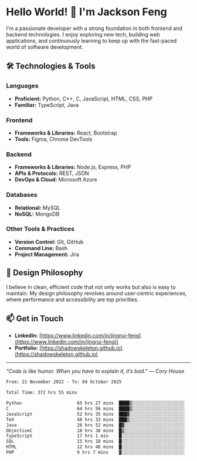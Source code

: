 # Hello World! 👋 I'm Jackson Feng

I'm a passionate developer with a strong foundation in both frontend and backend technologies. I enjoy exploring new tech, building web applications, and continuously learning to keep up with the fast-paced world of software development.

## 🛠 Technologies & Tools

### Languages
- **Proficient:** Python, C++, C, JavaScript, HTML, CSS, PHP
- **Familiar:** TypeScript, Java

### Frontend
- **Frameworks & Libraries:** React, Bootstrap
- **Tools:** Figma, Chrome DevTools

### Backend
- **Frameworks & Libraries:** Node.js, Express, PHP
- **APIs & Protocols:** REST, JSON
- **DevOps & Cloud:** Microsoft Azure

### Databases
- **Relational:** MySQL
- **NoSQL:** MongoDB

### Other Tools & Practices
- **Version Control:** Git, GitHub
- **Command Line:** Bash
- **Project Management:** Jira


## 🎨 Design Philosophy

I believe in clean, efficient code that not only works but also is easy to maintain. My design philosophy revolves around user-centric experiences, where performance and accessibility are top priorities.

## 📫 Get in Touch

- **LinkedIn:** [https://www.linkedin.com/in/jingrui-feng](https://www.linkedin.com/in/jingrui-feng))
- **Portfolio:** [https://shadowskeleton.github.io](https://shadowskeleton.github.io)

---

*“Code is like humor. When you have to explain it, it’s bad.” — Cory House*



<!--START_SECTION:waka-->

```txt
From: 21 November 2022 - To: 04 October 2025

Total Time: 372 hrs 55 mins

Python                     65 hrs 27 mins  ████▒░░░░░░░░░░░░░░░░░░░░   17.55 %
C                          64 hrs 56 mins  ████▒░░░░░░░░░░░░░░░░░░░░   17.41 %
JavaScript                 52 hrs 35 mins  ███▓░░░░░░░░░░░░░░░░░░░░░   14.10 %
TeX                        48 hrs 32 mins  ███▒░░░░░░░░░░░░░░░░░░░░░   13.02 %
Java                       26 hrs 52 mins  █▓░░░░░░░░░░░░░░░░░░░░░░░   07.21 %
ObjectiveC                 18 hrs 38 mins  █▒░░░░░░░░░░░░░░░░░░░░░░░   05.00 %
TypeScript                 17 hrs 1 min    █░░░░░░░░░░░░░░░░░░░░░░░░   04.56 %
SQL                        15 hrs 18 mins  █░░░░░░░░░░░░░░░░░░░░░░░░   04.11 %
HTML                       12 hrs 46 mins  █░░░░░░░░░░░░░░░░░░░░░░░░   03.43 %
PHP                        9 hrs 7 mins    ▓░░░░░░░░░░░░░░░░░░░░░░░░   02.45 %
```

<!--END_SECTION:waka-->

